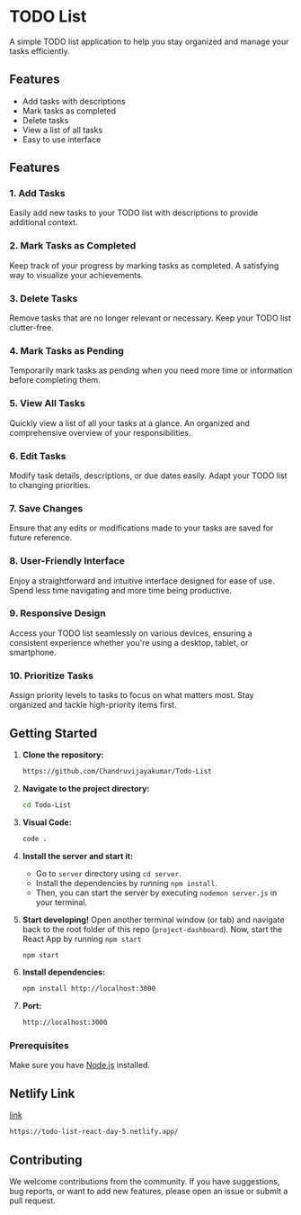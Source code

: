 # TODO List

A simple TODO list application to help you stay organized and manage your tasks efficiently.

## Features
- Add tasks with descriptions
- Mark tasks as completed
- Delete tasks
- View a list of all tasks
- Easy to use interface
## Features

### 1. Add Tasks

Easily add new tasks to your TODO list with descriptions to provide additional context.

### 2. Mark Tasks as Completed

Keep track of your progress by marking tasks as completed. A satisfying way to visualize your achievements.

### 3. Delete Tasks

Remove tasks that are no longer relevant or necessary. Keep your TODO list clutter-free.

### 4. Mark Tasks as Pending

Temporarily mark tasks as pending when you need more time or information before completing them.

### 5. View All Tasks

Quickly view a list of all your tasks at a glance. An organized and comprehensive overview of your responsibilities.

### 6. Edit Tasks

Modify task details, descriptions, or due dates easily. Adapt your TODO list to changing priorities.

### 7. Save Changes

Ensure that any edits or modifications made to your tasks are saved for future reference.

### 8. User-Friendly Interface

Enjoy a straightforward and intuitive interface designed for ease of use. Spend less time navigating and more time being productive.

### 9. Responsive Design

Access your TODO list seamlessly on various devices, ensuring a consistent experience whether you're using a desktop, tablet, or smartphone.

### 10. Prioritize Tasks

Assign priority levels to tasks to focus on what matters most. Stay organized and tackle high-priority items first.


## Getting Started

1. **Clone the repository:**

    ```bash
    https://github.com/Chandruvijayakumar/Todo-List
    ```

2. **Navigate to the project directory:**

    ```bash
    cd Todo-List
    ```
3. **Visual Code:**

    ```bash
    code . 
    ```
    
4. **Install the  server and start it:**
   - Go to `server` directory using `cd server`.
   - Install the dependencies by running `npm install`.
   - Then, you can start the server by executing `nodemon server.js` in your terminal. 

5. **Start developing!**
   Open another terminal window (or tab) and navigate back to the root folder of this repo (`project-dashboard`). Now, start the React App by running `npm start` 
    ```bash
    npm start
    ```
6. **Install dependencies:**

    ```bash
    npm install http://localhost:3000
    ```
7. **Port:**

    ```bash
    http://localhost:3000
    ```    

### Prerequisites

Make sure you have [Node.js](https://nodejs.org/) installed.

## Netlify Link

[link](https://todo-list-react-day-5.netlify.app/)

```bash
https://todo-list-react-day-5.netlify.app/
```


## Contributing

We welcome contributions from the community. If you have suggestions, bug reports, or want to add new features, please open an issue or submit a pull request.
